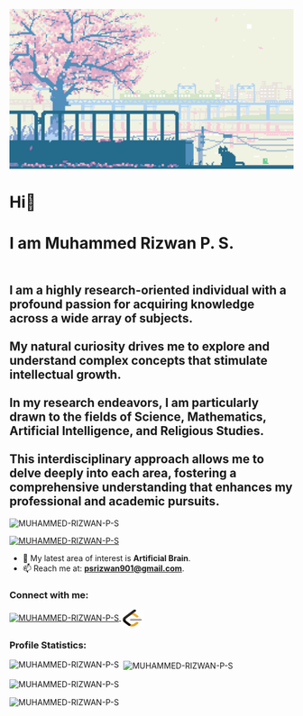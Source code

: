 ![MasterHead](https://github.com/MUHAMMED-RIZWAN-P-S/MUHAMMED-RIZWAN-P-S/blob/main/rizwan.gif)
<h1 align="left">Hi👋</h1>
<h1 align="left">I am Muhammed Rizwan P. S.</h1>
<h2 align="left">
<br>I am a highly research-oriented individual with a profound passion for acquiring knowledge across a wide array of subjects.</br>
<br>My natural curiosity drives me to explore and understand complex concepts that stimulate intellectual growth.</br>
<br>In my research endeavors, I am particularly drawn to the fields of Science, Mathematics, Artificial Intelligence, and Religious Studies.</br>
<br>This interdisciplinary approach allows me to delve deeply into each area, fostering a comprehensive understanding that enhances my professional and academic pursuits.</br></h2>

<p align="left">
  <img src="https://komarev.com/ghpvc/?username=MUHAMMED-RIZWAN-P-S&label=Profile%20views&color=0e75b6&style=flat" alt="MUHAMMED-RIZWAN-P-S" />
</p>

<p align="left">
  <a href="https://github.com/ryo-ma/github-profile-trophy">
    <img src="https://github-profile-trophy.vercel.app/?username=MUHAMMED-RIZWAN-P-S&theme=radical" alt="MUHAMMED-RIZWAN-P-S" />
  </a>
</p>


- 🌱 My latest area of interest is **Artificial Brain**.
- 📫 Reach me at: **psrizwan901@gmail.com**.


<h3 align="left">Connect with me:</h3>
<p align="left">
  <a href="https://www.linkedin.com/in/muhammedrizwanps/" target="blank">
    <img align="center" src="https://raw.githubusercontent.com/rahuldkjain/github-profile-readme-generator/master/src/images/icons/Social/linked-in-alt.svg" alt="MUHAMMED-RIZWAN-P-S" height="30" width="40" />
  </a>

<a href="https://leetcode.com/u/R1ZWAN/" target="blank">
    <img align="center" src="https://github.com/MUHAMMED-RIZWAN-P-S/MUHAMMED-RIZWAN-P-S/blob/main/Leetcode.svg" alt="MUHAMMED-RIZWAN-P-S" height="30" width="40" />
  </a>
</p>



<h3 align="left">Profile Statistics:</h3>

<p align="left">
  <img align="left" src="https://github-readme-stats.vercel.app/api/top-langs?username=MUHAMMED-RIZWAN-P-S&show_icons=true&locale=en&layout=compact&theme=radical&card_width=1000" alt="MUHAMMED-RIZWAN-P-S" />
</p>

<p>&nbsp;
  <img align="center" src="https://github-readme-stats.vercel.app/api?username=MUHAMMED-RIZWAN-P-S&show_icons=true&locale=en&theme=radical&card_width=1000" alt="MUHAMMED-RIZWAN-P-S" />
</p>

<p>
  <img align="center" src="https://github-readme-streak-stats.herokuapp.com/?user=MUHAMMED-RIZWAN-P-S&theme=radical&card_width=1000" alt="MUHAMMED-RIZWAN-P-S" />
</p>

<p>
  <img align="center" src="https://github-readme-activity-graph.vercel.app/graph?username=MUHAMMED-RIZWAN-P-S&bg_color=000000&color=417e86&line=ff0000&point=948484&area=true&hide_border=true&card_width=500" alt="MUHAMMED-RIZWAN-P-S" />
</p>
